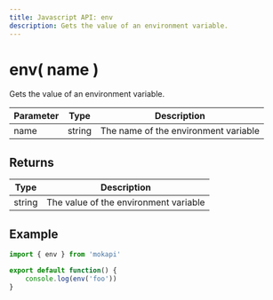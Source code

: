 ```yaml
---
title: Javascript API: env
description: Gets the value of an environment variable.
---
```

# env( name )

Gets the value of an environment variable.

| Parameter | Type     | Description                          |
|-----------|----------|--------------------------------------|
| name      | string   | The name of the environment variable |

## Returns

| Type     | Description                           |
|----------|---------------------------------------|
| string   | The value of the environment variable |

## Example

```javascript
import { env } from 'mokapi'

export default function() {
    console.log(env('foo'))
}
```
